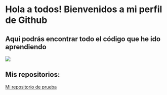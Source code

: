 # Hola a todos! Bienvenidos a mi perfil de Github


## Aquí podrás encontrar todo el código que he ido aprendiendo

![](https://opra.info/wp-content/uploads/Grafico-estadisticas-teclado-e1675761328522.jpg)


## Mis repositorios:

[Mi repositorio de prueba](https://github.com/diand23)
